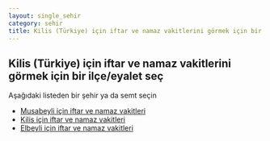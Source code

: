 ```yaml
---
layout: single_sehir
category: sehir
title: Kilis (Türkiye) için iftar ve namaz vakitlerini görmek için bir ilçe/eyalet seç
---
```



## Kilis (Türkiye) için iftar ve namaz vakitlerini görmek için bir ilçe/eyalet seç

Aşağıdaki listeden bir şehir ya da semt seçin


* [Musabeyli için iftar ve namaz vakitleri](/iftar.html?sehir=Kilis&ulke=Türkiye&state=Musabeyli)
* [Kilis için iftar ve namaz vakitleri](/iftar.html?sehir=Kilis&ulke=Türkiye&state=Kilis)
* [Elbeyli için iftar ve namaz vakitleri](/iftar.html?sehir=Kilis&ulke=Türkiye&state=Elbeyli)
